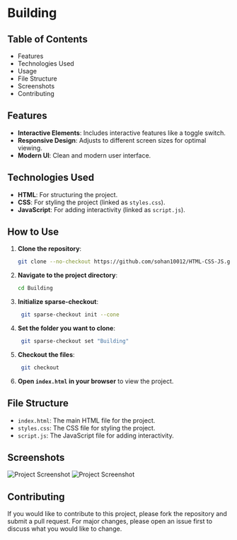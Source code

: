 # Building 

## Table of Contents

- Features
- Technologies Used
- Usage
- File Structure
- Screenshots
- Contributing

## Features

- **Interactive Elements**: Includes interactive features like a toggle switch.
- **Responsive Design**: Adjusts to different screen sizes for optimal viewing.
- **Modern UI**: Clean and modern user interface.

## Technologies Used

- **HTML**: For structuring the project.
- **CSS**: For styling the project (linked as `styles.css`).
- **JavaScript**: For adding interactivity (linked as `script.js`).

## How to Use

1. **Clone the repository**:
    ```bash
    git clone --no-checkout https://github.com/sohan10012/HTML-CSS-JS.git
    ```
2. **Navigate to the project directory**:
    ```bash
    cd Building
    ```
3. **Initialize sparse-checkout**:
   ```bash
    git sparse-checkout init --cone
    ```
4. **Set the folder you want to clone**:
   ```bash
    git sparse-checkout set "Building"
    ```  
5. **Checkout the files**:
   ```bash
    git checkout
    ```    
6. **Open `index.html` in your browser** to view the project.

## File Structure

- `index.html`: The main HTML file for the project.
- `styles.css`: The CSS file for styling the project.
- `script.js`: The JavaScript file for adding interactivity.

## Screenshots

![Project Screenshot](img1.png)
![Project Screenshot](img2.png)


## Contributing

If you would like to contribute to this project, please fork the repository and submit a pull request. For major changes, please open an issue first to discuss what you would like to change.
